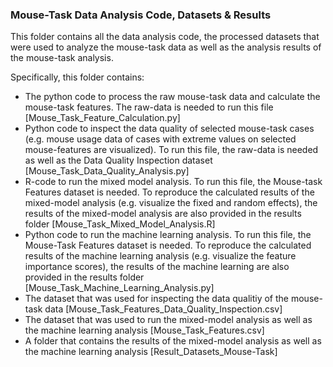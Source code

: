 ### Mouse-Task Data Analysis Code, Datasets & Results

This folder contains all the data analysis code, the processed datasets that were used to analyze the
mouse-task data as well as the analysis results of the mouse-task analysis.

Specifically, this folder contains:

- The python code to process the raw mouse-task data and calculate the mouse-task features. The raw-data is needed to run this
file [Mouse_Task_Feature_Calculation.py]
- Python code to inspect the data quality of selected mouse-task cases (e.g. mouse usage data of cases with extreme values
on selected mouse-features are visualized). To run this file, the raw-data is needed as well as the Data Quality
Inspection dataset [Mouse_Task_Data_Quality_Analysis.py]
- R-code to run the mixed model analysis. To run this file, the Mouse-task Features dataset is needed.
To reproduce the calculated results of the mixed-model analysis (e.g. visualize
the fixed and random effects), the results of the mixed-model analysis are also provided in the results folder [Mouse_Task_Mixed_Model_Analysis.R]
- Python code to run the machine learning analysis. To run this file, the Mouse-Task Features dataset is needed.
To reproduce the calculated results of the machine learning analysis (e.g. visualize
the feature importance scores), the results of the machine learning are also provided in the results folder [Mouse_Task_Machine_Learning_Analysis.py]
- The dataset that was used for inspecting the data qualitiy of the mouse-task data [Mouse_Task_Features_Data_Quality_Inspection.csv]
- The dataset that was used to run the mixed-model analysis as well as the machine learning analysis [Mouse_Task_Features.csv]
- A folder that contains the results of the mixed-model analysis as well as the machine learning analysis [Result_Datasets_Mouse-Task]